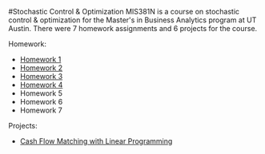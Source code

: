 #Stochastic Control & Optimization
MIS381N is a course on stochastic control & optimization for the Master's in Business Analytics program at UT Austin. There were 7 homework assignments and 6 projects for the course.
  
Homework:
* [Homework 1](https://github.com/juliaawu/mis381n-stochastic-control-and-optimization/tree/master/hw1)
* [Homework 2](https://github.com/juliaawu/mis381n-stochastic-control-and-optimization/tree/master/hw2)
* [Homework 3](https://github.com/juliaawu/mis381n-stochastic-control-and-optimization/tree/master/hw3)
* [Homework 4](https://github.com/juliaawu/mis381n-stochastic-control-and-optimization/tree/master/hw4)
* Homework 5
* Homework 6
* Homework 7

Projects:
* [Cash Flow Matching with Linear Programming](https://github.com/juliaawu/mis381n-stochastic-control-and-optimization/tree/master/cash-flow-matching-with-linear-programming)